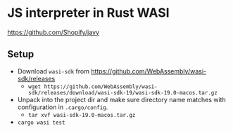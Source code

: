 # JS interpreter in Rust WASI

https://github.com/Shopify/javy

## Setup

* Download `wasi-sdk` from https://github.com/WebAssembly/wasi-sdk/releases
	*  `wget https://github.com/WebAssembly/wasi-sdk/releases/download/wasi-sdk-19/wasi-sdk-19.0-macos.tar.gz`
* Unpack into the project dir and make sure directory name matches with configuration in `.cargo/config`.
	* `tar xvf wasi-sdk-19.0-macos.tar.gz`
* `cargo wasi test`
